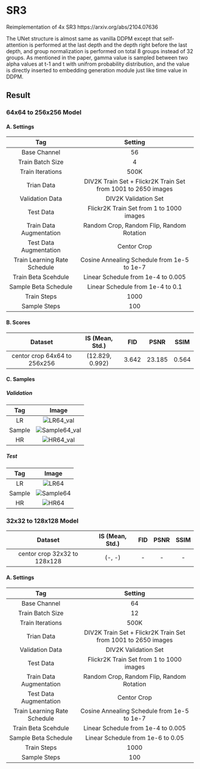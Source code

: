 # SR3
<p> Reimplementation of 4x SR3 https://arxiv.org/abs/2104.07636 </p>
<p> The UNet structure is almost same as vanilla DDPM except that self-attention is performed at the last depth and the depth right before the last depth, and group normalization is performed on total 8 groups instead of 32 groups. As mentioned in the paper, gamma value is sampled between two alpha values at t-1 and t with unifrom probability distribution, and the value is directly inserted to embedding generation module just like time value in DDPM. </p>

## Result

### 64x64 to 256x256 Model

#### A. Settings
|Tag|Setting|
|:---:|:---:|
|Base Channel|56|
|Train Batch Size|4|
|Train Iterations|500K|
|Trian Data|DIV2K Train Set + Flickr2K Train Set from 1001 to 2650 images|
|Validation Data|DIV2K Validation Set|
|Test Data|Flickr2K Train Set from 1 to 1000 images|
|Train Data Augmentation|Random Crop, Random Flip, Random Rotation|
|Test Data Augmentation|Centor Crop|
|Train Learning Rate Schedule|Cosine Annealing Schedule from 1e-5 to 1e-7|
|Train Beta Scehdule|Linear Schedule from 1e-4 to 0.005|
|Sample Beta Schedule|Linear Schedule from 1e-4 to 0.1|
|Train Steps|1000|
|Sample Steps|100|

#### B. Scores
|Dataset|IS (Mean, Std.)|FID|PSNR|SSIM|
|:---:|:---:|:---:|:---:|:---:|
|centor crop 64x64 to 256x256|(12.829, 0.992)|3.642|23.185|0.564|

#### C. Samples

##### Validation
|Tag|Image|
|:---:|:---:|
|LR|![LR64_val](https://github.com/novwaul/SR3/assets/53179332/d67c1f49-e92c-40f1-8333-6358eb5781a6)|
|Sample|![Sample64_val](https://github.com/novwaul/SR3/assets/53179332/717ed6f6-b5d1-4de2-838d-48aeaef68b34)|
|HR|![HR64_val](https://github.com/novwaul/SR3/assets/53179332/68a2c1f5-8465-4422-b2d2-79dbfa7b73cb)|

##### Test
|Tag|Image|
|:---:|:---:|
|LR|![LR64](https://github.com/novwaul/SR3/assets/53179332/3b0b886e-830a-49df-83c1-88a6065254c8)|
|Sample|![Sample64](https://github.com/novwaul/SR3/assets/53179332/86871fb6-e21e-4f90-b778-d6c723a9939a)|
|HR|![HR64](https://github.com/novwaul/SR3/assets/53179332/90d8e3d5-abeb-436a-96a5-f0f764894cdb)|


### 32x32 to 128x128 Model
|Dataset|IS (Mean, Std.)|FID|PSNR|SSIM|
|:---:|:---:|:---:|:---:|:---:|
|centor crop 32x32 to 128x128|(-, -)|-|-|-|

#### A. Settings
|Tag|Setting|
|:---:|:---:|
|Base Channel|64|
|Train Batch Size|12|
|Train Iterations|500K|
|Trian Data|DIV2K Train Set + Flickr2K Train Set from 1001 to 2650 images|
|Validation Data|DIV2K Validation Set|
|Test Data|Flickr2K Train Set from 1 to 1000 images|
|Train Data Augmentation|Random Crop, Random Flip, Random Rotation|
|Test Data Augmentation|Centor Crop|
|Train Learning Rate Schedule|Cosine Annealing Schedule from 1e-5 to 1e-7|
|Train Beta Scehdule|Linear Schedule from 1e-4 to 0.005|
|Sample Beta Schedule|Linear Schedule from 1e-6 to 0.05|
|Train Steps|1000|
|Sample Steps|100|
